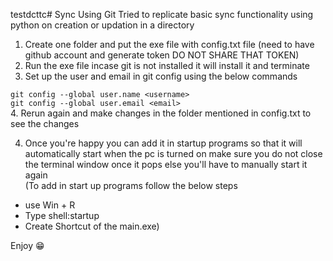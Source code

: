 testdcttc# Sync Using Git
Tried to replicate basic sync functionality using python on creation or updation in a directory

1. Create one folder and put the exe file with config.txt file (need to have github account and generate token DO NOT SHARE THAT TOKEN)
2. Run the exe file incase git is not installed it will install it and terminate
3. Set up the user and email in git config using the below commands<br/>

 `
 git config --global user.name <username>
 `
 <br/>
 `
 git config --global user.email <email>
 `
 <br/>
4. Rerun again and make changes in the folder mentioned in config.txt to see the changes

4. Once you're happy you can add it in startup programs so that it will automatically start when the pc is turned on make sure you do not close the terminal window once it pops else you'll have to manually start it again<br/>
(To add in start up programs follow the below steps 
- use Win + R
- Type shell:startup
- Create Shortcut of the main.exe)

Enjoy 😁
